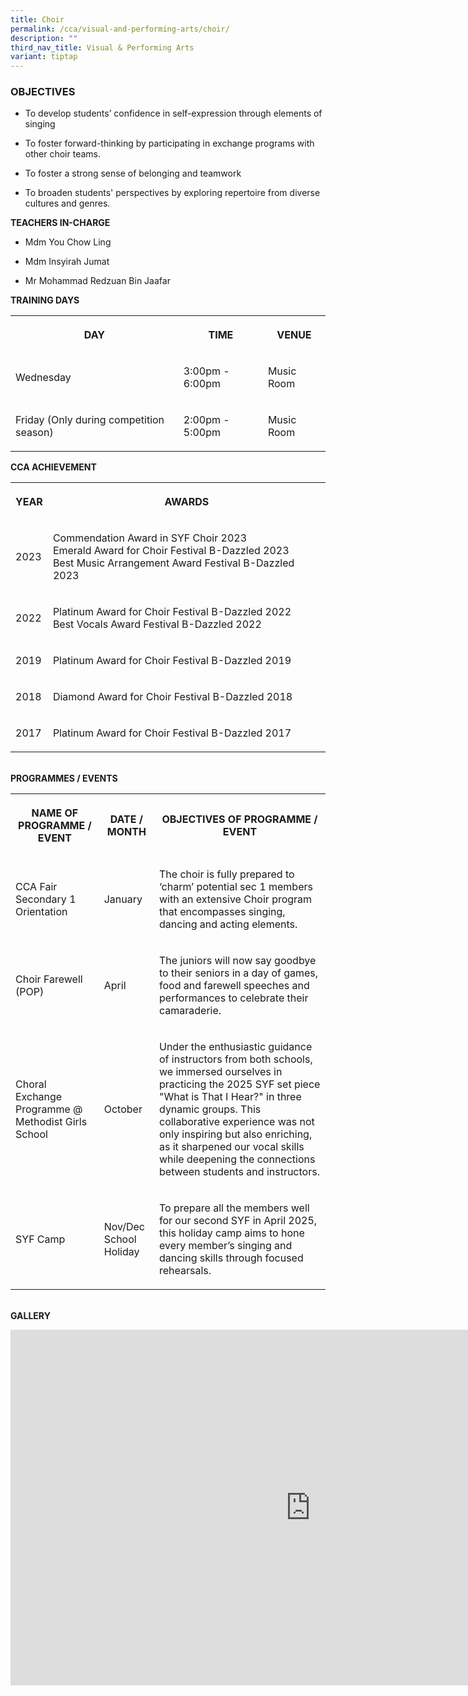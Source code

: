 ```yaml
---
title: Choir
permalink: /cca/visual-and-performing-arts/choir/
description: ""
third_nav_title: Visual & Performing Arts
variant: tiptap
---
```

<h3>OBJECTIVES</h3>
<ul data-tight="true" class="tight">
<li>
<p>To develop students’ confidence in self-expression through elements of
singing</p>
</li>
<li>
<p>To foster forward-thinking by participating in exchange programs with
other choir teams.&nbsp;</p>
</li>
<li>
<p>To foster a strong sense of belonging and teamwork &nbsp;&nbsp;</p>
</li>
<li>
<p>To broaden students' perspectives by exploring repertoire from diverse
cultures and genres.</p>
</li>
</ul>
<p><strong>TEACHERS IN-CHARGE</strong>
</p>
<ul data-tight="true" class="tight">
<li>
<p>Mdm You Chow Ling</p>
</li>
<li>
<p>Mdm Insyirah Jumat</p>
</li>
<li>
<p>Mr Mohammad Redzuan Bin Jaafar</p>
</li>
</ul>
<p></p>
<p><strong>TRAINING DAYS</strong>
</p>
<table style="minWidth: 75px">
<colgroup>
<col>
<col>
<col>
</colgroup>
<tbody>
<tr>
<th rowspan="1" colspan="1">
<p>DAY</p>
</th>
<th rowspan="1" colspan="1">
<p>TIME</p>
</th>
<th rowspan="1" colspan="1">
<p>VENUE</p>
</th>
</tr>
<tr>
<td rowspan="1" colspan="1">
<p>Wednesday</p>
</td>
<td rowspan="1" colspan="1">
<p>3:00pm - 6:00pm</p>
</td>
<td rowspan="1" colspan="1">
<p>Music Room</p>
</td>
</tr>
<tr>
<td rowspan="1" colspan="1">
<p>Friday (Only during competition season)</p>
</td>
<td rowspan="1" colspan="1">
<p>2:00pm - 5:00pm</p>
</td>
<td rowspan="1" colspan="1">
<p>Music Room</p>
</td>
</tr>
</tbody>
</table>
<p></p>
<p><strong>CCA ACHIEVEMENT</strong>
</p>
<table style="minWidth: 50px">
<colgroup>
<col>
<col>
</colgroup>
<tbody>
<tr>
<th rowspan="1" colspan="1">
<p>YEAR</p>
</th>
<th rowspan="1" colspan="1">
<p>AWARDS</p>
</th>
</tr>
<tr>
<td rowspan="1" colspan="1">
<p>2023</p>
</td>
<td rowspan="1" colspan="1">
<p>Commendation Award in SYF Choir 2023
<br>Emerald Award for Choir Festival B-Dazzled 2023
<br>Best Music Arrangement Award Festival B-Dazzled 2023</p>
</td>
</tr>
<tr>
<td rowspan="1" colspan="1">
<p>2022</p>
</td>
<td rowspan="1" colspan="1">
<p>Platinum Award for Choir Festival B-Dazzled 2022
<br>Best Vocals Award Festival B-Dazzled 2022</p>
</td>
</tr>
<tr>
<td rowspan="1" colspan="1">
<p>2019</p>
</td>
<td rowspan="1" colspan="1">
<p>Platinum Award for Choir Festival B-Dazzled 2019</p>
</td>
</tr>
<tr>
<td rowspan="1" colspan="1">
<p>2018</p>
</td>
<td rowspan="1" colspan="1">
<p>Diamond Award for Choir Festival B-Dazzled 2018
<br>
</p>
</td>
</tr>
<tr>
<td rowspan="1" colspan="1">
<p>2017</p>
</td>
<td rowspan="1" colspan="1">
<p>Platinum Award for Choir Festival B-Dazzled 2017</p>
</td>
</tr>
</tbody>
</table>
<p>
<br><strong>PROGRAMMES / EVENTS</strong>
</p>
<table style="minWidth: 75px">
<colgroup>
<col>
<col>
<col>
</colgroup>
<tbody>
<tr>
<th rowspan="1" colspan="1">
<p>NAME OF PROGRAMME / EVENT</p>
</th>
<th rowspan="1" colspan="1">
<p>DATE / MONTH</p>
</th>
<th rowspan="1" colspan="1">
<p>OBJECTIVES OF PROGRAMME / EVENT</p>
</th>
</tr>
<tr>
<td rowspan="1" colspan="1">
<p>CCA Fair
<br>Secondary 1 Orientation
<br>
</p>
</td>
<td rowspan="1" colspan="1">
<p>January</p>
</td>
<td rowspan="1" colspan="1">
<p>The choir is fully prepared to ‘charm’ potential sec 1 members with an
extensive Choir program that encompasses singing, dancing and acting elements.</p>
</td>
</tr>
<tr>
<td rowspan="1" colspan="1">
<p>Choir Farewell (POP)</p>
</td>
<td rowspan="1" colspan="1">
<p>April</p>
</td>
<td rowspan="1" colspan="1">
<p>The juniors will now say goodbye to their seniors in a day of games, food
and farewell speeches and performances to celebrate their camaraderie.</p>
</td>
</tr>
<tr>
<td rowspan="1" colspan="1">
<p>Choral Exchange Programme @ Methodist Girls School</p>
</td>
<td rowspan="1" colspan="1">
<p>October</p>
</td>
<td rowspan="1" colspan="1">
<p>Under the enthusiastic guidance of instructors from both schools, we immersed
ourselves in practicing the 2025 SYF set piece "What is That I Hear?" in
three dynamic groups. This collaborative experience was not only inspiring
but also enriching, as it sharpened our vocal skills while deepening the
connections between students and instructors.</p>
</td>
</tr>
<tr>
<td rowspan="1" colspan="1">
<p>SYF Camp
<br>
</p>
</td>
<td rowspan="1" colspan="1">
<p>Nov/Dec School Holiday</p>
</td>
<td rowspan="1" colspan="1">
<p>To prepare all the members well for our second SYF in April 2025, this
holiday camp aims to hone every member’s singing and dancing skills through
focused rehearsals.
<br>
</p>
</td>
</tr>
</tbody>
</table>
<p>
<br><strong>GALLERY</strong>
</p>
<div class="iframe-wrapper">
<iframe height="569" width="960" allowfullscreen="true" frameborder="0" src="https://docs.google.com/presentation/d/e/2PACX-1vQ3fd7_HvvoadQSDJp8ousGWfjjB5Tlcy71nPVzEOHDRxS3fcJsnRYogXTbB98rbVG-mQZvDQAs00FY/embed?start=true&amp;loop=true&amp;delayms=3000"></iframe>
</div>
<p></p>
<p></p>